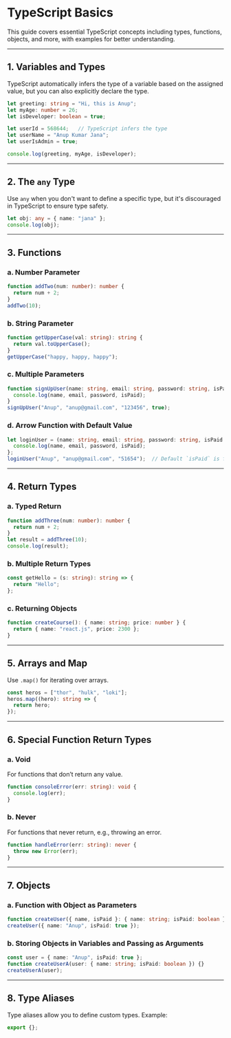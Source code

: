 # TypeScript Basics

This guide covers essential TypeScript concepts including types, functions, objects, and more, with examples for better understanding.

---

## 1. Variables and Types

TypeScript automatically infers the type of a variable based on the assigned value, but you can also explicitly declare the type.

```ts
let greeting: string = "Hi, this is Anup";
let myAge: number = 26;
let isDeveloper: boolean = true;

let userId = 568644;   // TypeScript infers the type
let userName = "Anup Kumar Jana";
let userIsAdmin = true;

console.log(greeting, myAge, isDeveloper);
```

---

## 2. The `any` Type

Use `any` when you don't want to define a specific type, but it's discouraged in TypeScript to ensure type safety.

```ts
let obj: any = { name: "jana" };
console.log(obj);
```

---

## 3. Functions

### a. **Number Parameter**

```ts
function addTwo(num: number): number {
  return num + 2;
}
addTwo(10);
```

### b. **String Parameter**

```ts
function getUpperCase(val: string): string {
  return val.toUpperCase();
}
getUpperCase("happy, happy, happy");
```

### c. **Multiple Parameters**

```ts
function signUpUser(name: string, email: string, password: string, isPaid: boolean) {
  console.log(name, email, password, isPaid);
}
signUpUser("Anup", "anup@gmail.com", "123456", true);
```

### d. **Arrow Function with Default Value**

```ts
let loginUser = (name: string, email: string, password: string, isPaid: boolean = false) => {
  console.log(name, email, password, isPaid);
};
loginUser("Anup", "anup@gmail.com", "51654");  // Default `isPaid` is false
```

---

## 4. Return Types

### a. **Typed Return**

```ts
function addThree(num: number): number {
  return num + 2;
}
let result = addThree(10);
console.log(result);
```

### b. **Multiple Return Types**

```ts
const getHello = (s: string): string => {
  return "Hello";
};
```

### c. **Returning Objects**

```ts
function createCourse(): { name: string; price: number } {
  return { name: "react.js", price: 2300 };
}
```

---

## 5. Arrays and Map

Use `.map()` for iterating over arrays.

```ts
const heros = ["thor", "hulk", "loki"];
heros.map((hero): string => {
  return hero;
});
```

---

## 6. Special Function Return Types

### a. **Void**

For functions that don’t return any value.

```ts
function consoleError(err: string): void {
  console.log(err);
}
```

### b. **Never**

For functions that never return, e.g., throwing an error.

```ts
function handleError(err: string): never {
  throw new Error(err);
}
```

---

## 7. Objects

### a. **Function with Object as Parameters**

```ts
function createUser({ name, isPaid }: { name: string; isPaid: boolean }) {}
createUser({ name: "Anup", isPaid: true });
```

### b. **Storing Objects in Variables and Passing as Arguments**

```ts
const user = { name: "Anup", isPaid: true };
function createUserA(user: { name: string; isPaid: boolean }) {}
createUserA(user);
```

---

## 8. Type Aliases

Type aliases allow you to define custom types. Example:

```ts
export {};
```
